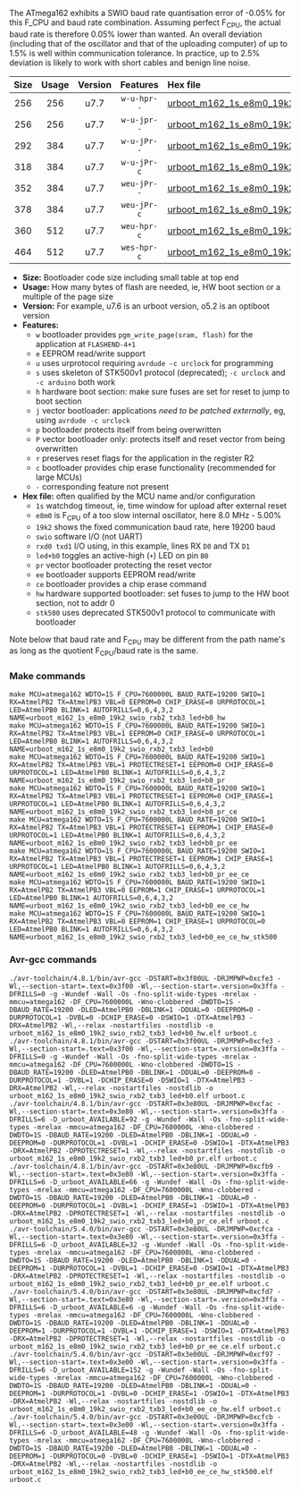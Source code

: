 The ATmega162 exhibits a SWIO baud rate quantisation error of -0.05% for this F_CPU and baud rate combination. Assuming perfect F<sub>CPU</sub>, the actual baud rate is therefore 0.05% lower than wanted. An overall deviation (including that of the oscillator and that of the uploading computer) of up to 1.5% is well within communication tolerance. In practice, up to 2.5% deviation is likely to work with short cables and benign line noise.

|Size|Usage|Version|Features|Hex file|
|:-:|:-:|:-:|:-:|:--|
|256|256|u7.7|`w-u-hpr--`|[urboot_m162_1s_e8m0_19k2_swio_rxb2_txb3_led+b0_hw.hex](https://raw.githubusercontent.com/stefanrueger/urboot.hex/main/u7.7/mcus/atmega162/watchdog_1_s/internal_oscillator_e-5.00%25/%2B8m000000_hz/%2B%2B19k2_baud/uart1_rxb2_txb3/led%2Bb0/urboot_m162_1s_e8m0_19k2_swio_rxb2_txb3_led%2Bb0_hw.hex)|
|256|256|u7.7|`w-u-jpr--`|[urboot_m162_1s_e8m0_19k2_swio_rxb2_txb3_led+b0.hex](https://raw.githubusercontent.com/stefanrueger/urboot.hex/main/u7.7/mcus/atmega162/watchdog_1_s/internal_oscillator_e-5.00%25/%2B8m000000_hz/%2B%2B19k2_baud/uart1_rxb2_txb3/led%2Bb0/urboot_m162_1s_e8m0_19k2_swio_rxb2_txb3_led%2Bb0.hex)|
|292|384|u7.7|`w-u-jPr--`|[urboot_m162_1s_e8m0_19k2_swio_rxb2_txb3_led+b0_pr.hex](https://raw.githubusercontent.com/stefanrueger/urboot.hex/main/u7.7/mcus/atmega162/watchdog_1_s/internal_oscillator_e-5.00%25/%2B8m000000_hz/%2B%2B19k2_baud/uart1_rxb2_txb3/led%2Bb0/urboot_m162_1s_e8m0_19k2_swio_rxb2_txb3_led%2Bb0_pr.hex)|
|318|384|u7.7|`w-u-jPr-c`|[urboot_m162_1s_e8m0_19k2_swio_rxb2_txb3_led+b0_pr_ce.hex](https://raw.githubusercontent.com/stefanrueger/urboot.hex/main/u7.7/mcus/atmega162/watchdog_1_s/internal_oscillator_e-5.00%25/%2B8m000000_hz/%2B%2B19k2_baud/uart1_rxb2_txb3/led%2Bb0/urboot_m162_1s_e8m0_19k2_swio_rxb2_txb3_led%2Bb0_pr_ce.hex)|
|352|384|u7.7|`weu-jPr--`|[urboot_m162_1s_e8m0_19k2_swio_rxb2_txb3_led+b0_pr_ee.hex](https://raw.githubusercontent.com/stefanrueger/urboot.hex/main/u7.7/mcus/atmega162/watchdog_1_s/internal_oscillator_e-5.00%25/%2B8m000000_hz/%2B%2B19k2_baud/uart1_rxb2_txb3/led%2Bb0/urboot_m162_1s_e8m0_19k2_swio_rxb2_txb3_led%2Bb0_pr_ee.hex)|
|378|384|u7.7|`weu-jPr-c`|[urboot_m162_1s_e8m0_19k2_swio_rxb2_txb3_led+b0_pr_ee_ce.hex](https://raw.githubusercontent.com/stefanrueger/urboot.hex/main/u7.7/mcus/atmega162/watchdog_1_s/internal_oscillator_e-5.00%25/%2B8m000000_hz/%2B%2B19k2_baud/uart1_rxb2_txb3/led%2Bb0/urboot_m162_1s_e8m0_19k2_swio_rxb2_txb3_led%2Bb0_pr_ee_ce.hex)|
|360|512|u7.7|`weu-hpr-c`|[urboot_m162_1s_e8m0_19k2_swio_rxb2_txb3_led+b0_ee_ce_hw.hex](https://raw.githubusercontent.com/stefanrueger/urboot.hex/main/u7.7/mcus/atmega162/watchdog_1_s/internal_oscillator_e-5.00%25/%2B8m000000_hz/%2B%2B19k2_baud/uart1_rxb2_txb3/led%2Bb0/urboot_m162_1s_e8m0_19k2_swio_rxb2_txb3_led%2Bb0_ee_ce_hw.hex)|
|464|512|u7.7|`wes-hpr-c`|[urboot_m162_1s_e8m0_19k2_swio_rxb2_txb3_led+b0_ee_ce_hw_stk500.hex](https://raw.githubusercontent.com/stefanrueger/urboot.hex/main/u7.7/mcus/atmega162/watchdog_1_s/internal_oscillator_e-5.00%25/%2B8m000000_hz/%2B%2B19k2_baud/uart1_rxb2_txb3/led%2Bb0/urboot_m162_1s_e8m0_19k2_swio_rxb2_txb3_led%2Bb0_ee_ce_hw_stk500.hex)|

- **Size:** Bootloader code size including small table at top end
- **Usage:** How many bytes of flash are needed, ie, HW boot section or a multiple of the page size
- **Version:** For example, u7.6 is an urboot version, o5.2 is an optiboot version
- **Features:**
  + `w` bootloader provides `pgm_write_page(sram, flash)` for the application at `FLASHEND-4+1`
  + `e` EEPROM read/write support
  + `u` uses urprotocol requiring `avrdude -c urclock` for programming
  + `s` uses skeleton of STK500v1 protocol (deprecated); `-c urclock` and `-c arduino` both work
  + `h` hardware boot section: make sure fuses are set for reset to jump to boot section
  + `j` vector bootloader: applications *need to be patched externally*, eg, using `avrdude -c urclock`
  + `p` bootloader protects itself from being overwritten
  + `P` vector bootloader only: protects itself and reset vector from being overwritten
  + `r` preserves reset flags for the application in the register R2
  + `c` bootloader provides chip erase functionality (recommended for large MCUs)
  + `-` corresponding feature not present
- **Hex file:** often qualified by the MCU name and/or configuration
  + `1s` watchdog timeout, ie, time window for upload after external reset
  + `e8m0` is F<sub>CPU</sub> of a too slow internal oscillator, here 8.0 MHz - 5.00%
  + `19k2` shows the fixed communication baud rate, here 19200 baud
  + `swio` software I/O (not UART)
  + `rxd0 txd1` I/O using, in this example, lines RX `D0` and TX `D1`
  + `led+b0` toggles an active-high (`+`) LED on pin `B0`
  + `pr` vector bootloader protecting the reset vector
  + `ee` bootloader supports EEPROM read/write
  + `ce` bootloader provides a chip erase command
  + `hw` hardware supported bootloader: set fuses to jump to the HW boot section, not to addr 0
  + `stk500` uses deprecated STK500v1 protocol to communicate with bootloader


Note below that baud rate and F<sub>CPU</sub> may be different from the path name's as long as the quotient F<sub>CPU</sub>/baud rate is the same.

### Make commands
```
make MCU=atmega162 WDTO=1S F_CPU=7600000L BAUD_RATE=19200 SWIO=1 RX=AtmelPB2 TX=AtmelPB3 VBL=0 EEPROM=0 CHIP_ERASE=0 URPROTOCOL=1 LED=AtmelPB0 BLINK=1 AUTOFRILLS=0,6,4,3,2 NAME=urboot_m162_1s_e8m0_19k2_swio_rxb2_txb3_led+b0_hw
make MCU=atmega162 WDTO=1S F_CPU=7600000L BAUD_RATE=19200 SWIO=1 RX=AtmelPB2 TX=AtmelPB3 VBL=1 EEPROM=0 CHIP_ERASE=0 URPROTOCOL=1 LED=AtmelPB0 BLINK=1 AUTOFRILLS=0,6,4,3,2 NAME=urboot_m162_1s_e8m0_19k2_swio_rxb2_txb3_led+b0
make MCU=atmega162 WDTO=1S F_CPU=7600000L BAUD_RATE=19200 SWIO=1 RX=AtmelPB2 TX=AtmelPB3 VBL=1 PROTECTRESET=1 EEPROM=0 CHIP_ERASE=0 URPROTOCOL=1 LED=AtmelPB0 BLINK=1 AUTOFRILLS=0,6,4,3,2 NAME=urboot_m162_1s_e8m0_19k2_swio_rxb2_txb3_led+b0_pr
make MCU=atmega162 WDTO=1S F_CPU=7600000L BAUD_RATE=19200 SWIO=1 RX=AtmelPB2 TX=AtmelPB3 VBL=1 PROTECTRESET=1 EEPROM=0 CHIP_ERASE=1 URPROTOCOL=1 LED=AtmelPB0 BLINK=1 AUTOFRILLS=0,6,4,3,2 NAME=urboot_m162_1s_e8m0_19k2_swio_rxb2_txb3_led+b0_pr_ce
make MCU=atmega162 WDTO=1S F_CPU=7600000L BAUD_RATE=19200 SWIO=1 RX=AtmelPB2 TX=AtmelPB3 VBL=1 PROTECTRESET=1 EEPROM=1 CHIP_ERASE=0 URPROTOCOL=1 LED=AtmelPB0 BLINK=1 AUTOFRILLS=0,6,4,3,2 NAME=urboot_m162_1s_e8m0_19k2_swio_rxb2_txb3_led+b0_pr_ee
make MCU=atmega162 WDTO=1S F_CPU=7600000L BAUD_RATE=19200 SWIO=1 RX=AtmelPB2 TX=AtmelPB3 VBL=1 PROTECTRESET=1 EEPROM=1 CHIP_ERASE=1 URPROTOCOL=1 LED=AtmelPB0 BLINK=1 AUTOFRILLS=0,6,4,3,2 NAME=urboot_m162_1s_e8m0_19k2_swio_rxb2_txb3_led+b0_pr_ee_ce
make MCU=atmega162 WDTO=1S F_CPU=7600000L BAUD_RATE=19200 SWIO=1 RX=AtmelPB2 TX=AtmelPB3 VBL=0 EEPROM=1 CHIP_ERASE=1 URPROTOCOL=1 LED=AtmelPB0 BLINK=1 AUTOFRILLS=0,6,4,3,2 NAME=urboot_m162_1s_e8m0_19k2_swio_rxb2_txb3_led+b0_ee_ce_hw
make MCU=atmega162 WDTO=1S F_CPU=7600000L BAUD_RATE=19200 SWIO=1 RX=AtmelPB2 TX=AtmelPB3 VBL=0 EEPROM=1 CHIP_ERASE=1 URPROTOCOL=0 LED=AtmelPB0 BLINK=1 AUTOFRILLS=0,6,4,3,2 NAME=urboot_m162_1s_e8m0_19k2_swio_rxb2_txb3_led+b0_ee_ce_hw_stk500
```

### Avr-gcc commands
```
./avr-toolchain/4.8.1/bin/avr-gcc -DSTART=0x3f00UL -DRJMPWP=0xcfe3 -Wl,--section-start=.text=0x3f00 -Wl,--section-start=.version=0x3ffa -DFRILLS=0 -g -Wundef -Wall -Os -fno-split-wide-types -mrelax -mmcu=atmega162 -DF_CPU=7600000L -Wno-clobbered -DWDTO=1S -DBAUD_RATE=19200 -DLED=AtmelPB0 -DBLINK=1 -DDUAL=0 -DEEPROM=0 -DURPROTOCOL=1 -DVBL=0 -DCHIP_ERASE=0 -DSWIO=1 -DTX=AtmelPB3 -DRX=AtmelPB2 -Wl,--relax -nostartfiles -nostdlib -o urboot_m162_1s_e8m0_19k2_swio_rxb2_txb3_led+b0_hw.elf urboot.c
./avr-toolchain/4.8.1/bin/avr-gcc -DSTART=0x3f00UL -DRJMPWP=0xcfe3 -Wl,--section-start=.text=0x3f00 -Wl,--section-start=.version=0x3ffa -DFRILLS=0 -g -Wundef -Wall -Os -fno-split-wide-types -mrelax -mmcu=atmega162 -DF_CPU=7600000L -Wno-clobbered -DWDTO=1S -DBAUD_RATE=19200 -DLED=AtmelPB0 -DBLINK=1 -DDUAL=0 -DEEPROM=0 -DURPROTOCOL=1 -DVBL=1 -DCHIP_ERASE=0 -DSWIO=1 -DTX=AtmelPB3 -DRX=AtmelPB2 -Wl,--relax -nostartfiles -nostdlib -o urboot_m162_1s_e8m0_19k2_swio_rxb2_txb3_led+b0.elf urboot.c
./avr-toolchain/4.8.1/bin/avr-gcc -DSTART=0x3e80UL -DRJMPWP=0xcfac -Wl,--section-start=.text=0x3e80 -Wl,--section-start=.version=0x3ffa -DFRILLS=6 -D_urboot_AVAILABLE=92 -g -Wundef -Wall -Os -fno-split-wide-types -mrelax -mmcu=atmega162 -DF_CPU=7600000L -Wno-clobbered -DWDTO=1S -DBAUD_RATE=19200 -DLED=AtmelPB0 -DBLINK=1 -DDUAL=0 -DEEPROM=0 -DURPROTOCOL=1 -DVBL=1 -DCHIP_ERASE=0 -DSWIO=1 -DTX=AtmelPB3 -DRX=AtmelPB2 -DPROTECTRESET=1 -Wl,--relax -nostartfiles -nostdlib -o urboot_m162_1s_e8m0_19k2_swio_rxb2_txb3_led+b0_pr.elf urboot.c
./avr-toolchain/4.8.1/bin/avr-gcc -DSTART=0x3e80UL -DRJMPWP=0xcfb9 -Wl,--section-start=.text=0x3e80 -Wl,--section-start=.version=0x3ffa -DFRILLS=6 -D_urboot_AVAILABLE=66 -g -Wundef -Wall -Os -fno-split-wide-types -mrelax -mmcu=atmega162 -DF_CPU=7600000L -Wno-clobbered -DWDTO=1S -DBAUD_RATE=19200 -DLED=AtmelPB0 -DBLINK=1 -DDUAL=0 -DEEPROM=0 -DURPROTOCOL=1 -DVBL=1 -DCHIP_ERASE=1 -DSWIO=1 -DTX=AtmelPB3 -DRX=AtmelPB2 -DPROTECTRESET=1 -Wl,--relax -nostartfiles -nostdlib -o urboot_m162_1s_e8m0_19k2_swio_rxb2_txb3_led+b0_pr_ce.elf urboot.c
./avr-toolchain/5.4.0/bin/avr-gcc -DSTART=0x3e80UL -DRJMPWP=0xcfca -Wl,--section-start=.text=0x3e80 -Wl,--section-start=.version=0x3ffa -DFRILLS=6 -D_urboot_AVAILABLE=32 -g -Wundef -Wall -Os -fno-split-wide-types -mrelax -mmcu=atmega162 -DF_CPU=7600000L -Wno-clobbered -DWDTO=1S -DBAUD_RATE=19200 -DLED=AtmelPB0 -DBLINK=1 -DDUAL=0 -DEEPROM=1 -DURPROTOCOL=1 -DVBL=1 -DCHIP_ERASE=0 -DSWIO=1 -DTX=AtmelPB3 -DRX=AtmelPB2 -DPROTECTRESET=1 -Wl,--relax -nostartfiles -nostdlib -o urboot_m162_1s_e8m0_19k2_swio_rxb2_txb3_led+b0_pr_ee.elf urboot.c
./avr-toolchain/5.4.0/bin/avr-gcc -DSTART=0x3e80UL -DRJMPWP=0xcfd7 -Wl,--section-start=.text=0x3e80 -Wl,--section-start=.version=0x3ffa -DFRILLS=6 -D_urboot_AVAILABLE=6 -g -Wundef -Wall -Os -fno-split-wide-types -mrelax -mmcu=atmega162 -DF_CPU=7600000L -Wno-clobbered -DWDTO=1S -DBAUD_RATE=19200 -DLED=AtmelPB0 -DBLINK=1 -DDUAL=0 -DEEPROM=1 -DURPROTOCOL=1 -DVBL=1 -DCHIP_ERASE=1 -DSWIO=1 -DTX=AtmelPB3 -DRX=AtmelPB2 -DPROTECTRESET=1 -Wl,--relax -nostartfiles -nostdlib -o urboot_m162_1s_e8m0_19k2_swio_rxb2_txb3_led+b0_pr_ee_ce.elf urboot.c
./avr-toolchain/5.4.0/bin/avr-gcc -DSTART=0x3e00UL -DRJMPWP=0xcf97 -Wl,--section-start=.text=0x3e00 -Wl,--section-start=.version=0x3ffa -DFRILLS=6 -D_urboot_AVAILABLE=152 -g -Wundef -Wall -Os -fno-split-wide-types -mrelax -mmcu=atmega162 -DF_CPU=7600000L -Wno-clobbered -DWDTO=1S -DBAUD_RATE=19200 -DLED=AtmelPB0 -DBLINK=1 -DDUAL=0 -DEEPROM=1 -DURPROTOCOL=1 -DVBL=0 -DCHIP_ERASE=1 -DSWIO=1 -DTX=AtmelPB3 -DRX=AtmelPB2 -Wl,--relax -nostartfiles -nostdlib -o urboot_m162_1s_e8m0_19k2_swio_rxb2_txb3_led+b0_ee_ce_hw.elf urboot.c
./avr-toolchain/5.4.0/bin/avr-gcc -DSTART=0x3e00UL -DRJMPWP=0xcfcb -Wl,--section-start=.text=0x3e00 -Wl,--section-start=.version=0x3ffa -DFRILLS=6 -D_urboot_AVAILABLE=48 -g -Wundef -Wall -Os -fno-split-wide-types -mrelax -mmcu=atmega162 -DF_CPU=7600000L -Wno-clobbered -DWDTO=1S -DBAUD_RATE=19200 -DLED=AtmelPB0 -DBLINK=1 -DDUAL=0 -DEEPROM=1 -DURPROTOCOL=0 -DVBL=0 -DCHIP_ERASE=1 -DSWIO=1 -DTX=AtmelPB3 -DRX=AtmelPB2 -Wl,--relax -nostartfiles -nostdlib -o urboot_m162_1s_e8m0_19k2_swio_rxb2_txb3_led+b0_ee_ce_hw_stk500.elf urboot.c
```

